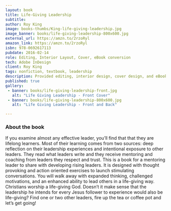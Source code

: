 ```yaml
---
layout: book
title: Life-Giving Leadership
subtitle:
author: Roy King
image: books-thumbs/King-life-giving-leadership.jpg
image_banner: books/life-giving-leadership-800x600.jpg
external_url: https://amzn.to/2rzoRyl
amazon_link: https://amzn.to/2rzoRyl
isbn: 978-0692617113
pubdate: 2016-02-14
role: Editing, Interior Layout, Cover, eBook conversion
tech: Adobe InDesign
client: Roy King
tags: nonfiction, textbook, leadership
description: Provided editing, interior design, cover design, and eBook conversion for this book project.
published: true
gallery:
 - banner: books/life-giving-leadership-front.jpg
   alt: "Life Giving Leadership - Front Cover"
 - banner: books/life-giving-leadership-800x600.jpg
   alt: "Life Giving Leadership - Front and Back"

---
```


### About the book

If you examine almost any effective leader, you’ll find that that they are lifelong learners. Most of their learning comes from two sources: deep reflection on their leadership experiences and intentional exposure to other leaders. They read what leaders write and they receive mentoring and coaching from leaders they respect and trust. This is a book for a mentoring leader to share with developing rising leaders. It is designed with thought provoking and action oriented exercises to launch stimulating conversations. You will walk away with expanded thinking, challenged motivations, and an enhanced ability to lead others in a life-giving way. Christians worship a life-giving God. Doesn’t it make sense that the leadership he intends for every Jesus follower to experience would also be life-giving? Find one or two other leaders, fire up the tea or coffee pot and let’s get going!